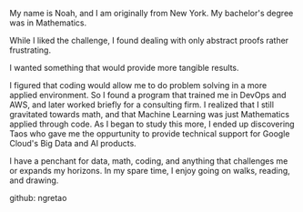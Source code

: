 My name is Noah, and I am originally from New York. My bachelor's degree was in Mathematics. 

While I liked the challenge, I found dealing with only abstract proofs rather frustrating.

I wanted something that would provide more tangible results.

I figured that coding would allow me to do problem solving in a more applied environment. So I found a program that trained me in DevOps and AWS, and later worked briefly for a consulting firm. I realized that I still gravitated towards math, and that Machine Learning was just Mathematics applied through code. As I began to study this more, I ended up discovering Taos who gave me the oppurtunity to provide technical support for Google Cloud's Big Data and AI products.

I have a penchant for data, math, coding, and anything that challenges me or expands my horizons. In my spare time, I enjoy going on walks, reading, and drawing.

github: ngretao
